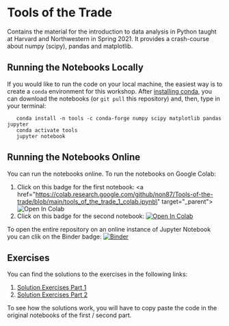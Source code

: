 # Tools of the Trade

Contains the material for the introduction to data analysis in Python taught at Harvard and Northwestern in Spring 2021. It provides a crash-course about numpy (scipy), pandas and matplotlib. 

## Running the Notebooks Locally

If you would like to run the code on your local machine, the easiest way is to create a `conda` environment for this workshop. After [installing conda](https://docs.anaconda.com/anaconda/install/), you can download the notebooks (or `git pull` this repository) and, then, type in your terminal:


       conda install -n tools -c conda-forge numpy scipy matplotlib pandas jupyter
       conda activate tools
       jupyter notebook

## Running the Notebooks Online

You can run the notebooks online. To run the notebooks on Google Colab:

1. Click on this badge for the first notebook:  <a href=\"https://colab.research.google.com/github/non87/Tools-of-the-trade/blob/main/tools_of_the_trade_1_colab.ipynb\" target=\"_parent\"> <img src="https://colab.research.google.com/assets/colab-badge.svg" alt="Open In Colab"/></a>
2. Click on this badge for the second notebook:  <a href="https://colab.research.google.com/drive/1sLvbp7ELU3VYV_EsB6Ac80AXxj78EdZf"> <img src="https://colab.research.google.com/assets/colab-badge.svg" alt="Open In Colab"/></a>

To open the entire repository on an online instance of Jupyter Notebook you can clik on the Binder badge: [![Binder](https://mybinder.org/badge_logo.svg)](https://mybinder.org/v2/gh/non87/Tools-of-the-trade/acddf0568b51309421626e0940f22e5704ea4c93)


## Exercises

You can find the solutions to the exercises in the following links:

1.   [Solution Exercises Part 1](./solutions/solutions_first_part.ipynb)
2.   [Solution Exercises Part 2](./solutions/solutions_second_part.ipynb)

To see how the solutions work, you will have to copy paste the code in the original notebooks of the first / second part.


